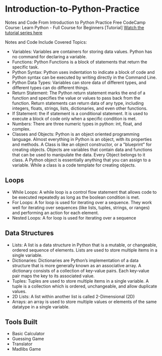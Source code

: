 # Introduction-to-Python-Practice
Notes and Code From Introduction to Python Practice
Free CodeCamp Course: Learn Python - Full Course for Beginners [Tutorial]
[Watch the tutorial series here](https://www.youtube.com/watch?v=rfscVS0vtbw&list=PLoTsRllFpMa3_6c7fPEsGvmmgk0B7Mli6&index=1)

Notes and Code Include Covered Topics:
- Variables: Variables are containers for storing data values. Python has no command for declaring a variable.
- Functions: Python Functions is a block of statements that return the specific task.
- Python Syntax: Python uses indentation to indicate a block of code and Python syntax can be executed by writing directly in the Command Line. 
- Python Data Types: Variables can store data of different types, and different types can do different things.
- Return Statement: The Python return statement marks the end of a function and specifies the value or values to pass back from the function. Return statements can return data of any type, including integers, floats, strings, lists, dictionaries, and even other functions.
- If Statement: the if statement is a conditional statement. It is used to execute a block of code only when a specific condition is met.
- Numbers: There are three numeric types in python: int, float, and complex.
- Classes and Objects: Python is an object oriented programming language. Almost everything in Python is an object, with its properties and methods. A Class is like an object constructor, or a "blueprint" for creating objects. Objects are variables that contain data and functions that can be used to manipulate the data. Every Object belongs to it class. A Python object is essentially anything that you can assign to a variable. While a class is a code template for creating objects.

## Loops
- While Loops: A while loop is a control flow statement that allows code to be executed repeatedly as long as the boolean condition is met.
- For Loops: A for loop is used for iterating over a sequence. They work well for iterating over sequences (like lists, tuples, strings, or ranges) and performing an action for each element.
- Nested Loops: A for loop is used for iterating over a sequence

## Data Structures 
- Lists: A list is a data structure in Python that is a mutable, or changeable, ordered sequence of elements. Lists are used to store multiple items in a single variable.
- Dictionaries: Dictionaries are Python’s implementation of a data structure that is more generally known as an associative array. A dictionary consists of a collection of key-value pairs. Each key-value pair maps the key to its associated value.
- Tuples: Tuples are used to store multiple items in a single variable. A tuple is a collection which is ordered, unchangeable, and allow duplicate values.
- 2D Lists: A list within another list is called 2-Dimensional (2D)
- Arrays: an array is used to store multiple values or elements of the same datatype in a single variable. 

## Tools Built
- Basic Calculator
- Guessing Game
- Translator
- Madlibs Game
 

 


 


